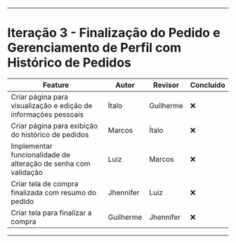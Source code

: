 
---

# Iteração 3 - Finalização do Pedido e Gerenciamento de Perfil com Histórico de Pedidos

| Feature                                                                        | Autor     | Revisor   | Concluído |
| ------------------------------------------------------------------------------ | --------- | --------- | --------- |
| Criar página para visualização e edição de informações pessoais     | Ítalo |Guilherme| ❌
| Criar página para exibição do histórico de pedidos                       | Marcos    |Ítalo | ❌
| Implementar funcionalidade de alteração de senha com validação  | Luiz      |Marcos |  ❌
| Criar tela de compra finalizada com resumo do pedido | Jhennifer |Luiz | ❌
| Criar tela para finalizar a compra        |  Guilherme   |Jhennifer | ❌

---
